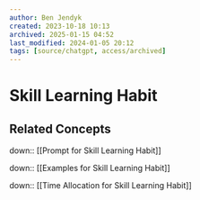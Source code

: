 ```yaml
---
author: Ben Jendyk
created: 2023-10-18 10:13
archived: 2025-01-15 04:52
last_modified: 2024-01-05 20:12
tags: [source/chatgpt, access/archived]
---
```


# Skill Learning Habit

## Related Concepts

down:: [[Prompt for Skill Learning Habit]]

down:: [[Examples for Skill Learning Habit]]

down:: [[Time Allocation for Skill Learning Habit]]
